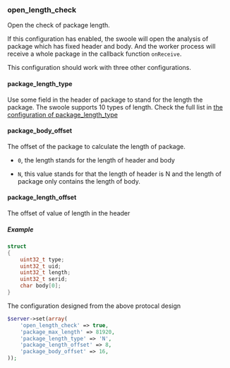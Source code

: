### open_length_check

Open the check of package length.

If this configuration has enabled, the swoole will open the analysis of package which has fixed header and body. And the worker process will receive a whole package in the callback function `onReceive`.

This configuration should work with three other configurations.

#### package_length_type

Use some field in the header of package to stand for the length the package. The swoole supports 10 types of length. Check the full list in [the configuration of package_length_type](/modules/swoole-server/configuration/package_length_type.md)

#### package_body_offset

The offset of the package to calculate the length of package.

- `0`, the length stands for the length of header and body

- `N`, this value stands for that the length of header is N and the length of package only contains the length of body.

#### package_length_offset

The offset of value of length in the header

##### Example

```c
struct
{
    uint32_t type;
    uint32_t uid;
    uint32_t length;
    uint32_t serid;
    char body[0];
}
```
The configuration designed from the above protocal design

```php
$server->set(array(
    'open_length_check' => true,
    'package_max_length' => 81920,
    'package_length_type' => 'N',
    'package_length_offset' => 8,
    'package_body_offset' => 16,
));
```
